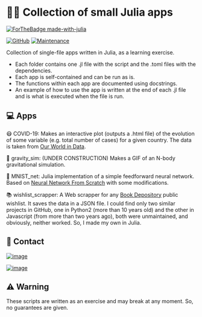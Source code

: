 # 👨‍💻 Collection of small Julia apps

[![ForTheBadge made-with-julia](https://forthebadge.com/images/badges/made-with-julia.svg)](https://julialang.org)

[![GitHub](https://img.shields.io/github/license/Ezequiel92/julia_apps?style=flat-square)](https://github.com/Ezequiel92/julia_apps/blob/main/LICENSE) [![Maintenance](https://img.shields.io/maintenance/yes/2021?style=flat-square)](mailto:lozano.ez@gmail.com)

Collection of single-file apps written in Julia, as a learning exercise.

- Each folder contains one .jl file with the script and the .toml files with the dependencies. 
- Each app is self-contained and can be run as is.  
- The functions within each app are documented using docstrings. 
- An example of how to use the app is written at the end of each .jl file and is what is executed when the file is run. 

## 💻 Apps

😷 COVID-19: Makes an interactive plot (outputs a .html file) of the evolution of some variable (e.g. total number of cases) for a given country. The data is taken from [Our World in Data](https://github.com/owid/covid-19-data).

🌌 gravity_sim: (UNDER CONSTRUCTION) Makes a GIF of an N-body gravitational simulation.

🤖 MNIST_net: Julia implementation of a simple feedforward neural network. Based on [Neural Network From Scratch](https://github.com/Bot-Academy/NeuralNetworkFromScratch) with some modifications.

📚 wishlist_scrapper: A Web scrapper for any [Book Depository](https://www.bookdepository.com) public wishlist. It saves the data in a JSON file. I could find only two similar projects in GitHub, one in Python2 (more than 10 years old) and the other in Javascript (from more than two years ago), both were unmaintained, and obviously, neither worked. So, I made my own in Julia.

## 📣 Contact

[![image](https://img.shields.io/badge/Gmail-D14836?style=for-the-badge&logo=gmail&logoColor=white)](mailto:lozano.ez@gmail.com)

[![image](https://img.shields.io/badge/Microsoft_Outlook-0078D4?style=for-the-badge&logo=microsoft-outlook&logoColor=white)](mailto:lozano.ez@outlook.com)

## ⚠️ Warning

These scripts are written as an exercise and may break at any moment. So, no guarantees are given.
